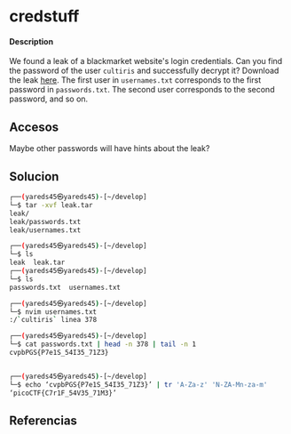 # credstuff

#### Description
We found a leak of a blackmarket website's login credentials. Can you find the password of the user `cultiris` and successfully decrypt it? Download the leak [here](https://artifacts.picoctf.net/c/534/leak.tar). The first user in `usernames.txt` corresponds to the first password in `passwords.txt`. The second user corresponds to the second password, and so on.

## Accesos
Maybe other passwords will have hints about the leak?


## Solucion

```bash
┌──(yareds45㉿yareds45)-[~/develop]
└─$ tar -xvf leak.tar 
leak/
leak/passwords.txt
leak/usernames.txt

┌──(yareds45㉿yareds45)-[~/develop]
└─$ ls
leak  leak.tar
┌──(yareds45㉿yareds45)-[~/develop]
└─$ ls
passwords.txt  usernames.txt

┌──(yareds45㉿yareds45)-[~/develop]
└─$ nvim usernames.txt
:/`cultiris` linea 378

┌──(yareds45㉿yareds45)-[~/develop]
└─$ cat passwords.txt | head -n 378 | tail -n 1
cvpbPGS{P7e1S_54I35_71Z3}


┌──(yareds45㉿yareds45)-[~/develop]
└─$ echo ‘cvpbPGS{P7e1S_54I35_71Z3}’ | tr 'A-Za-z' 'N-ZA-Mn-za-m'
‘picoCTF{C7r1F_54V35_71M3}’


```


## Referencias
